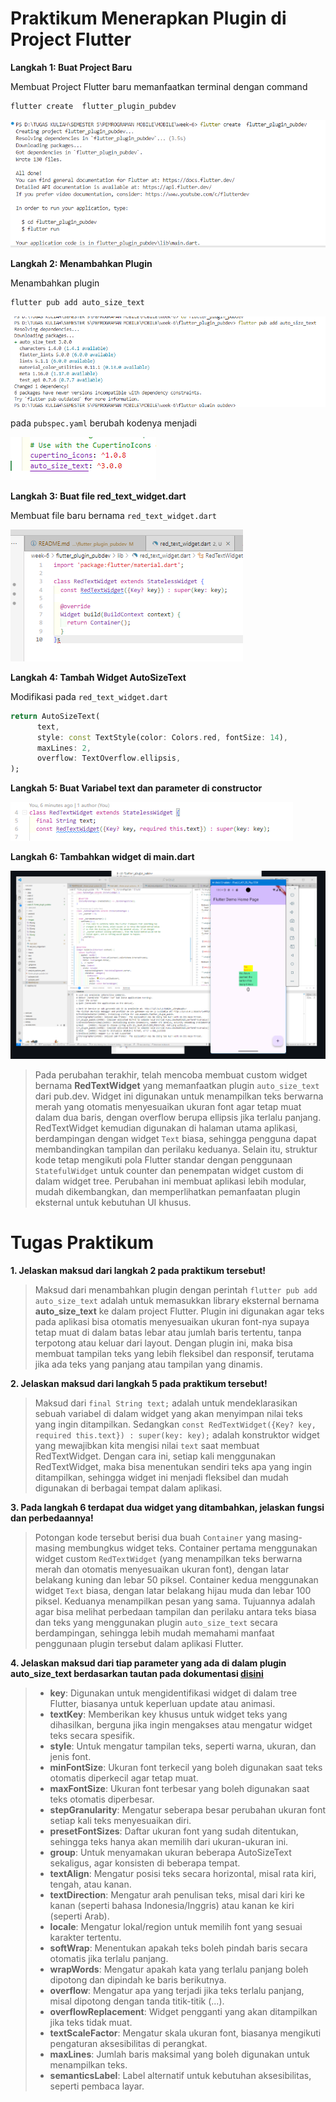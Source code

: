 # Praktikum Menerapkan Plugin di Project Flutter

**Langkah 1: Buat Project Baru**

Membuat Project Flutter baru memanfaatkan terminal dengan command 
```bash
flutter create  flutter_plugin_pubdev
```

![tampilan](images/00.png)

**Langkah 2: Menambahkan Plugin**

Menambahkan plugin
```bash
flutter pub add auto_size_text
```

![tampilan](images/01.png)

pada `pubspec.yaml` berubah kodenya menjadi

![tampilan](images/02.png)

**Langkah 3: Buat file red_text_widget.dart**

Membuat file baru bernama `red_text_widget.dart`

![tampilan](images/03.png)

**Langkah 4: Tambah Widget AutoSizeText**

Modifikasi pada `red_text_widget.dart`

```dart
return AutoSizeText(
      text,
      style: const TextStyle(color: Colors.red, fontSize: 14),
      maxLines: 2,
      overflow: TextOverflow.ellipsis,
);
```

**Langkah 5: Buat Variabel text dan parameter di constructor**

![tampilan](images/04.png)

**Langkah 6: Tambahkan widget di main.dart**

![tampilan](images/05.png)

> Pada perubahan terakhir, telah mencoba membuat custom widget bernama **RedTextWidget** yang memanfaatkan plugin `auto_size_text` dari pub.dev. Widget ini digunakan untuk menampilkan teks berwarna merah yang otomatis menyesuaikan ukuran font agar tetap muat dalam dua baris, dengan overflow berupa ellipsis jika terlalu panjang. RedTextWidget kemudian digunakan di halaman utama aplikasi, berdampingan dengan widget `Text` biasa, sehingga pengguna dapat membandingkan tampilan dan perilaku keduanya. Selain itu, struktur kode tetap mengikuti pola Flutter standar dengan penggunaan `StatefulWidget` untuk counter dan penempatan widget custom di dalam widget tree. Perubahan ini membuat aplikasi lebih modular, mudah dikembangkan, dan memperlihatkan pemanfaatan plugin eksternal untuk kebutuhan UI khusus.

# Tugas Praktikum

**1. Jelaskan maksud dari langkah 2 pada praktikum tersebut!**

> Maksud dari menambahkan plugin dengan perintah `flutter pub add auto_size_text` adalah untuk memasukkan library eksternal bernama **auto_size_text** ke dalam project Flutter. Plugin ini digunakan agar teks pada aplikasi bisa otomatis menyesuaikan ukuran font-nya supaya tetap muat di dalam batas lebar atau jumlah baris tertentu, tanpa terpotong atau keluar dari layout. Dengan plugin ini, maka bisa membuat tampilan teks yang lebih fleksibel dan responsif, terutama jika ada teks yang panjang atau tampilan yang dinamis.

**2. Jelaskan maksud dari langkah 5 pada praktikum tersebut!** 

> Maksud dari `final String text;` adalah untuk mendeklarasikan sebuah variabel di dalam widget yang akan menyimpan nilai teks yang ingin ditampilkan. Sedangkan `const RedTextWidget({Key? key, required this.text}) : super(key: key);` adalah konstruktor widget yang mewajibkan kita mengisi nilai `text` saat membuat RedTextWidget. Dengan cara ini, setiap kali menggunakan RedTextWidget, maka bisa menentukan sendiri teks apa yang ingin ditampilkan, sehingga widget ini menjadi fleksibel dan mudah digunakan di berbagai tempat dalam aplikasi.

**3. Pada langkah 6 terdapat dua widget yang ditambahkan, jelaskan fungsi dan perbedaannya!**

> Potongan kode tersebut berisi dua buah `Container` yang masing-masing membungkus widget teks. Container pertama menggunakan widget custom `RedTextWidget` (yang menampilkan teks berwarna merah dan otomatis menyesuaikan ukuran font), dengan latar belakang kuning dan lebar 50 piksel. Container kedua menggunakan widget `Text` biasa, dengan latar belakang hijau muda dan lebar 100 piksel. Keduanya menampilkan pesan yang sama. Tujuannya adalah agar bisa melihat perbedaan tampilan dan perilaku antara teks biasa dan teks yang menggunakan plugin `auto_size_text` secara berdampingan, sehingga lebih mudah memahami manfaat penggunaan plugin tersebut dalam aplikasi Flutter.

**4. Jelaskan maksud dari tiap parameter yang ada di dalam plugin auto_size_text berdasarkan tautan pada dokumentasi [disini](https://pub.dev/documentation/auto_size_text/latest/)**

>
> - **key**: Digunakan untuk mengidentifikasi widget di dalam tree Flutter, biasanya untuk keperluan update atau animasi.
> - **textKey**: Memberikan key khusus untuk widget teks yang dihasilkan, berguna jika ingin mengakses atau mengatur widget teks secara spesifik.
> - **style**: Untuk mengatur tampilan teks, seperti warna, ukuran, dan jenis font.
> - **minFontSize**: Ukuran font terkecil yang boleh digunakan saat teks otomatis diperkecil agar tetap muat.
> - **maxFontSize**: Ukuran font terbesar yang boleh digunakan saat teks otomatis diperbesar.
> - **stepGranularity**: Mengatur seberapa besar perubahan ukuran font setiap kali teks menyesuaikan diri.
> - **presetFontSizes**: Daftar ukuran font yang sudah ditentukan, sehingga teks hanya akan memilih dari ukuran-ukuran ini.
> - **group**: Untuk menyamakan ukuran beberapa AutoSizeText sekaligus, agar konsisten di beberapa tempat.
> - **textAlign**: Mengatur posisi teks secara horizontal, misal rata kiri, tengah, atau kanan.
> - **textDirection**: Mengatur arah penulisan teks, misal dari kiri ke kanan (seperti bahasa Indonesia/Inggris) atau kanan ke kiri (seperti Arab).
> - **locale**: Mengatur lokal/region untuk memilih font yang sesuai karakter tertentu.
> - **softWrap**: Menentukan apakah teks boleh pindah baris secara otomatis jika terlalu panjang.
> - **wrapWords**: Mengatur apakah kata yang terlalu panjang boleh dipotong dan dipindah ke baris berikutnya.
> - **overflow**: Mengatur apa yang terjadi jika teks terlalu panjang, misal dipotong dengan tanda titik-titik (...).
> - **overflowReplacement**: Widget pengganti yang akan ditampilkan jika teks tidak muat.
> - **textScaleFactor**: Mengatur skala ukuran font, biasanya mengikuti pengaturan aksesibilitas di perangkat.
> - **maxLines**: Jumlah baris maksimal yang boleh digunakan untuk menampilkan teks.
> - **semanticsLabel**: Label alternatif untuk kebutuhan aksesibilitas, seperti pembaca layar.
